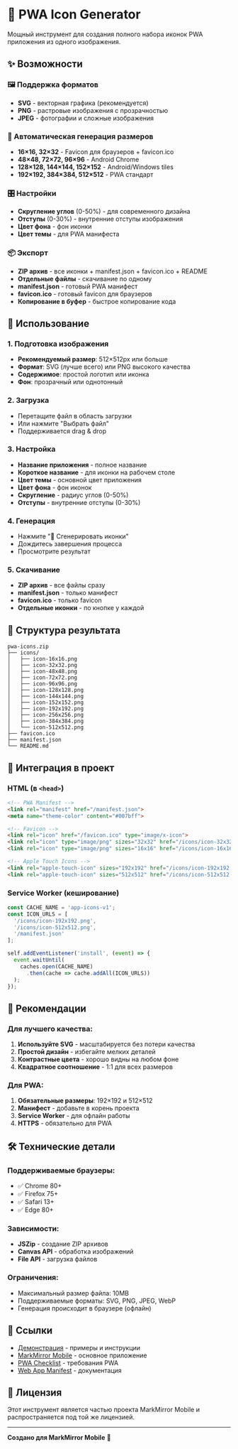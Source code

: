 # 🎨 PWA Icon Generator

Мощный инструмент для создания полного набора иконок PWA приложения из одного изображения.

## ✨ Возможности

### 🖼️ Поддержка форматов
- **SVG** - векторная графика (рекомендуется)
- **PNG** - растровые изображения с прозрачностью
- **JPEG** - фотографии и сложные изображения

### 📐 Автоматическая генерация размеров
- **16×16, 32×32** - Favicon для браузеров + favicon.ico
- **48×48, 72×72, 96×96** - Android Chrome
- **128×128, 144×144, 152×152** - Android/Windows tiles
- **192×192, 384×384, 512×512** - PWA стандарт

### 🎛️ Настройки
- **Скругление углов** (0-50%) - для современного дизайна
- **Отступы** (0-30%) - внутренние отступы изображения
- **Цвет фона** - фон иконки
- **Цвет темы** - для PWA манифеста

### 📦 Экспорт
- **ZIP архив** - все иконки + manifest.json + favicon.ico + README
- **Отдельные файлы** - скачивание по одному
- **manifest.json** - готовый PWA манифест
- **favicon.ico** - готовый favicon для браузеров
- **Копирование в буфер** - быстрое копирование кода

## 🚀 Использование

### 1. Подготовка изображения
- **Рекомендуемый размер**: 512×512px или больше
- **Формат**: SVG (лучше всего) или PNG высокого качества
- **Содержимое**: простой логотип или иконка
- **Фон**: прозрачный или однотонный

### 2. Загрузка
- Перетащите файл в область загрузки
- Или нажмите "Выбрать файл"
- Поддерживается drag & drop

### 3. Настройка
- **Название приложения** - полное название
- **Короткое название** - для иконки на рабочем столе
- **Цвет темы** - основной цвет приложения
- **Цвет фона** - фон иконок
- **Скругление** - радиус углов (0-50%)
- **Отступы** - внутренние отступы (0-30%)

### 4. Генерация
- Нажмите "🚀 Сгенерировать иконки"
- Дождитесь завершения процесса
- Просмотрите результат

### 5. Скачивание
- **ZIP архив** - все файлы сразу
- **manifest.json** - только манифест
- **favicon.ico** - только favicon
- **Отдельные иконки** - по кнопке у каждой

## 📁 Структура результата

```
pwa-icons.zip
├── icons/
│   ├── icon-16x16.png
│   ├── icon-32x32.png
│   ├── icon-48x48.png
│   ├── icon-72x72.png
│   ├── icon-96x96.png
│   ├── icon-128x128.png
│   ├── icon-144x144.png
│   ├── icon-152x152.png
│   ├── icon-192x192.png
│   ├── icon-256x256.png
│   ├── icon-384x384.png
│   └── icon-512x512.png
├── favicon.ico
├── manifest.json
└── README.md
```

## 🔧 Интеграция в проект

### HTML (в `<head>`)
```html
<!-- PWA Manifest -->
<link rel="manifest" href="/manifest.json">
<meta name="theme-color" content="#007bff">

<!-- Favicon -->
<link rel="icon" href="/favicon.ico" type="image/x-icon">
<link rel="icon" type="image/png" sizes="32x32" href="/icons/icon-32x32.png">
<link rel="icon" type="image/png" sizes="16x16" href="/icons/icon-16x16.png">

<!-- Apple Touch Icons -->
<link rel="apple-touch-icon" sizes="192x192" href="/icons/icon-192x192.png">
<link rel="apple-touch-icon" sizes="512x512" href="/icons/icon-512x512.png">
```

### Service Worker (кеширование)
```javascript
const CACHE_NAME = 'app-icons-v1';
const ICON_URLS = [
  '/icons/icon-192x192.png',
  '/icons/icon-512x512.png',
  '/manifest.json'
];

self.addEventListener('install', (event) => {
  event.waitUntil(
    caches.open(CACHE_NAME)
      .then(cache => cache.addAll(ICON_URLS))
  );
});
```

## 🎯 Рекомендации

### Для лучшего качества:
1. **Используйте SVG** - масштабируется без потери качества
2. **Простой дизайн** - избегайте мелких деталей
3. **Контрастные цвета** - хорошо видны на любом фоне
4. **Квадратное соотношение** - 1:1 для всех размеров

### Для PWA:
1. **Обязательные размеры**: 192×192 и 512×512
2. **Манифест** - добавьте в корень проекта
3. **Service Worker** - для офлайн работы
4. **HTTPS** - обязательно для PWA

## 🛠️ Технические детали

### Поддерживаемые браузеры:
- ✅ Chrome 80+
- ✅ Firefox 75+
- ✅ Safari 13+
- ✅ Edge 80+

### Зависимости:
- **JSZip** - создание ZIP архивов
- **Canvas API** - обработка изображений
- **File API** - загрузка файлов

### Ограничения:
- Максимальный размер файла: 10MB
- Поддерживаемые форматы: SVG, PNG, JPEG, WebP
- Генерация происходит в браузере (офлайн)

## 🔗 Ссылки

- [Демонстрация](demo.html) - примеры и инструкции
- [MarkMirror Mobile](../index.html) - основное приложение
- [PWA Checklist](https://web.dev/pwa-checklist/) - требования PWA
- [Web App Manifest](https://developer.mozilla.org/en-US/docs/Web/Manifest) - документация

## 📄 Лицензия

Этот инструмент является частью проекта MarkMirror Mobile и распространяется под той же лицензией.

---

**Создано для MarkMirror Mobile** 🚀
